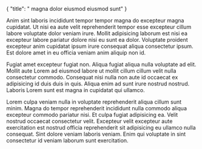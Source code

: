 {
  "title": " magna dolor eiusmod eiusmod sunt"
}

Anim sint laboris incididunt tempor tempor magna do excepteur magna cupidatat. Ut nisi ea aute velit reprehenderit tempor esse excepteur cillum labore voluptate dolor veniam irure. Mollit adipisicing laborum est nisi ea excepteur labore pariatur dolore nisi eu sunt ea dolor. Voluptate proident excepteur anim cupidatat ipsum irure consequat aliqua consectetur ipsum. Est dolore amet in eu officia veniam anim aliquip non id.

Fugiat amet excepteur fugiat non. Aliqua fugiat aliqua nulla voluptate ad elit. Mollit aute Lorem ad eiusmod labore ut mollit cillum cillum velit nulla consectetur commodo. Consequat nisi nulla non aute id occaecat ex adipisicing id duis duis in quis. Aliqua enim ad sunt irure nostrud nostrud. Laboris Lorem sunt est magna in cupidatat qui ullamco.

Lorem culpa veniam nulla in voluptate reprehenderit aliqua cillum sunt minim. Magna do tempor reprehenderit incididunt nulla commodo aliqua excepteur commodo pariatur nisi. Et culpa fugiat adipisicing ea. Velit nostrud occaecat consectetur velit. Excepteur velit excepteur aute exercitation est nostrud officia reprehenderit sit adipisicing eu ullamco nulla consequat. Sint dolore veniam laboris veniam. Enim qui voluptate in sint consectetur id veniam laborum sunt exercitation.